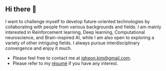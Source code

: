 ## Hi there 👋

I want to challenge myself to develop future-oriented technologies by collaborating with people from various backgrounds and fields. I am mainly interested in Reinforcement learning, Deep learning, Computational neuroscience, and Brain-inspired AI, while I am also open to exploring a variety of other intriguing fields. I always pursue interdisciplinary convergence and enjoy it much.

- Please feel free to contact me at jgheon.kim@gmail.com.  
- Please refer to my [résumé](https://olenmg.github.io/pdf/Jongheon-Kim_CV.pdf) if you have any interest.
